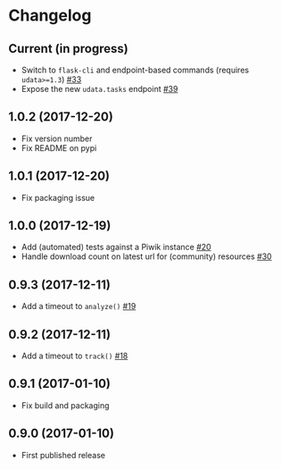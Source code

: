 # Changelog

## Current (in progress)

- Switch to `flask-cli` and endpoint-based commands (requires `udata>=1.3`) [#33](https://github.com/opendatateam/udata-piwik/pull/33)
- Expose the new `udata.tasks` endpoint [#39](https://github.com/opendatateam/udata-piwik/pull/39)

## 1.0.2 (2017-12-20)

- Fix version number
- Fix README on pypi

## 1.0.1 (2017-12-20)

- Fix packaging issue

## 1.0.0 (2017-12-19)

- Add (automated) tests against a Piwik instance [#20](https://github.com/opendatateam/udata-piwik/issues/20)
- Handle download count on latest url for (community) resources [#30](https://github.com/opendatateam/udata-piwik/pull/30)

## 0.9.3 (2017-12-11)

- Add a timeout to `analyze()` [#19](https://github.com/opendatateam/udata-piwik/pull/19)

## 0.9.2 (2017-12-11)

- Add a timeout to `track()` [#18](https://github.com/opendatateam/udata-piwik/pull/18)

## 0.9.1 (2017-01-10)

- Fix build and packaging

## 0.9.0 (2017-01-10)

- First published release
